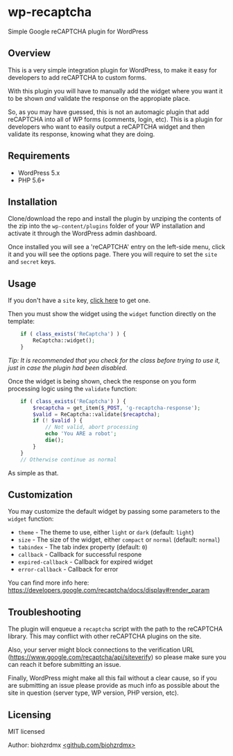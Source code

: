 # wp-recaptcha

Simple Google reCAPTCHA plugin for WordPress

## Overview

This is a very simple integration plugin for WordPress, to make it easy for developers to add reCAPTCHA to custom forms.

With this plugin you will have to manually add the widget where you want it to be shown _and_ validate the response on the appropiate place.

So, as you may have guessed, this is not an automagic plugin that add reCAPTCHA into all of WP forms (comments, login, etc). This is a plugin for developers who want to easily output a reCAPTCHA widget and then validate its response, knowing what they are doing.

## Requirements

- WordPress 5.x
- PHP 5.6+

## Installation

Clone/download the repo and install the plugin by unziping the contents of the zip into the `wp-content/plugins` folder of your WP installation and activate it through the WordPress admin dashboard.

Once installed you will see a 'reCAPTCHA' entry on the left-side menu, click it and you will see the options page. There you will require to set the `site` and `secret` keys.

## Usage

If you don't have a `site` key, [click here](https://developers.google.com/recaptcha/) to get one.

Then you must show the widget using the `widget` function directly on the template:

```php
	if ( class_exists('ReCaptcha') ) {
		ReCaptcha::widget();
	}
```

_Tip: It is recommended that you check for the class before trying to use it, just in case the plugin had been disabled._

Once the widget is being shown, check the response on you form processing logic using the `validate` function:

```php
	if ( class_exists('ReCaptcha') ) {
		$recaptcha = get_item($_POST, 'g-recaptcha-response');
		$valid = ReCaptcha::validate($recaptcha);
		if (! $valid ) {
			// Not valid, abort processing
			echo 'You ARE a robot';
			die();
		}
	}
	// Otherwise continue as normal
```

As simple as that.

## Customization

You may customize the default widget by passing some parameters to the ```widget``` function:

- `theme` - The theme to use, either `light` or `dark` (default: `light`)
- `size` - The size of the widget, either `compact` or `normal` (default: `normal`)
- `tabindex` - The tab index property (default: `0`)
- `callback` - Callback for successful respone
- `expired-callback` - Callback for expired widget
- `error-callback` - Callback for error

You can find more info here: https://developers.google.com/recaptcha/docs/display#render_param

## Troubleshooting

The plugin will enqueue a `recaptcha` script with the path to the reCAPTCHA library. This may conflict with other reCAPTCHA plugins on the site.

Also, your server might block connections to the verification URL (https://www.google.com/recaptcha/api/siteverify) so please make sure you can reach it before submitting an issue.

Finally, WordPress might make all this fail without a clear cause, so if you are submitting an issue please provide as much info as possible about the site in question (server type, WP version, PHP version, etc).

## Licensing

MIT licensed

Author: biohzrdmx [<github.com/biohzrdmx>](https://github.com/biohzrdmx)